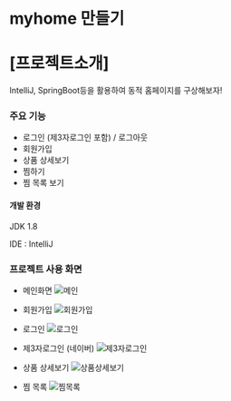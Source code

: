 ### 

# myhome 만들기



# [프로젝트소개]

IntelliJ, SpringBoot등을 활용하여 동적 홈페이지를 구상해보자!



### 주요 기능
- 로그인 (제3자로그인 포함) / 로그아웃
- 회원가입
- 상품 상세보기
- 찜하기
- 찜 목록 보기

  

#### 개발 환경

JDK 1.8

IDE : IntelliJ




### 프로젝트 사용 화면
- 메인화면
![메인](https://user-images.githubusercontent.com/83326164/137432246-2a0cb70f-eb40-425d-a549-cbbdb163be2d.jpg)

- 회원가입
![회원가입](https://user-images.githubusercontent.com/83326164/137432253-6d4f5660-120f-45d6-9f81-fa9bc16263d2.jpg)

- 로그인
![로그인](https://user-images.githubusercontent.com/83326164/137432257-d6729797-e18c-4959-8b85-df2493282dba.jpg)

- 제3자로그인 (네이버)
![제3자로그인](https://user-images.githubusercontent.com/83326164/137432365-dbbfe02a-9bcc-4194-8a14-77cc882e04e1.jpg)

- 상품 상세보기
![상품상세보기](https://user-images.githubusercontent.com/83326164/137432264-99b42df6-aac7-432d-af5a-c5aba8f954a0.jpg)

- 찜 목록
![찜목록](https://user-images.githubusercontent.com/83326164/137432270-8accba02-c009-428a-807c-1a5516116999.jpg)

